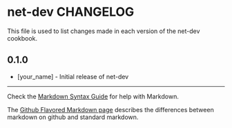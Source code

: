 net-dev CHANGELOG
=================

This file is used to list changes made in each version of the net-dev cookbook.

0.1.0
-----
- [your_name] - Initial release of net-dev

- - -
Check the [Markdown Syntax Guide](http://daringfireball.net/projects/markdown/syntax) for help with Markdown.

The [Github Flavored Markdown page](http://github.github.com/github-flavored-markdown/) describes the differences between markdown on github and standard markdown.
